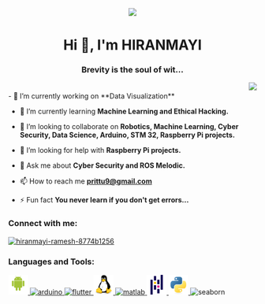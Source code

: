 <div align = center>
  <img src="https://user-images.githubusercontent.com/74038190/229223263-cf2e4b07-2615-4f87-9c38-e37600f8381a.gif" width = 500 length = 600>
</div>
<h1 align="center">Hi 👋, I'm HIRANMAYI</h1>
<h3 align="center">Brevity is the soul of wit...</h3>
<div align = right>
  <img src="https://user-images.githubusercontent.com/74038190/215283295-44de9069-d569-4963-ba8f-264443a54c6d.gif" width = 400 length = 500>
</div>
- 🔭 I’m currently working on **Data Visualization**

- 🌱 I’m currently learning **Machine Learning and Ethical Hacking.**

- 👯 I’m looking to collaborate on **Robotics, Machine Learning, Cyber Security, Data Science, Arduino, STM 32, Raspberry Pi projects.**

- 🤝 I’m looking for help with **Raspberry Pi projects.**

- 💬 Ask me about **Cyber Security and ROS Melodic.**

- 📫 How to reach me **prittu9@gmail.com**

- ⚡ Fun fact **You never learn if you don't get errors...**

<h3 align="left">Connect with me:</h3>
<p align="left">
<a href="https://linkedin.com/in/hiranmayi-ramesh-8774b1256" target="blank"><img align="center" src="https://raw.githubusercontent.com/rahuldkjain/github-profile-readme-generator/master/src/images/icons/Social/linked-in-alt.svg" alt="hiranmayi-ramesh-8774b1256" height="30" width="40" /></a>
</p>

<h3 align="left">Languages and Tools:</h3>
<p align="left"> <a href="https://developer.android.com" target="_blank" rel="noreferrer"> <img src="https://raw.githubusercontent.com/devicons/devicon/master/icons/android/android-original-wordmark.svg" alt="android" width="40" height="40"/> </a> <a href="https://www.arduino.cc/" target="_blank" rel="noreferrer"> <img src="https://cdn.worldvectorlogo.com/logos/arduino-1.svg" alt="arduino" width="40" height="40"/> </a> <a href="https://flutter.dev" target="_blank" rel="noreferrer"> <img src="https://www.vectorlogo.zone/logos/flutterio/flutterio-icon.svg" alt="flutter" width="40" height="40"/> </a> <a href="https://www.linux.org/" target="_blank" rel="noreferrer"> <img src="https://raw.githubusercontent.com/devicons/devicon/master/icons/linux/linux-original.svg" alt="linux" width="40" height="40"/> </a> <a href="https://www.mathworks.com/" target="_blank" rel="noreferrer"> <img src="https://upload.wikimedia.org/wikipedia/commons/2/21/Matlab_Logo.png" alt="matlab" width="40" height="40"/> </a> <a href="https://pandas.pydata.org/" target="_blank" rel="noreferrer"> <img src="https://raw.githubusercontent.com/devicons/devicon/2ae2a900d2f041da66e950e4d48052658d850630/icons/pandas/pandas-original.svg" alt="pandas" width="40" height="40"/> </a> <a href="https://www.python.org" target="_blank" rel="noreferrer"><a href="https://seaborn.pydata.org/" target="_blank" rel="noreferrer"><img src="https://raw.githubusercontent.com/devicons/devicon/master/icons/python/python-original.svg" alt="python" width="40" height="40"/> </a><img src="https://seaborn.pydata.org/_images/logo-mark-lightbg.svg" alt="seaborn" width="40" height="40"/> </a> </p>

